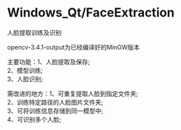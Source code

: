 # Windows_Qt/FaceExtraction  

人脸提取训练及识别  

opencv-3.4.1-output为已经编译好的MinGW版本  

主要功能：1、人脸提取及保存;  
          2、模型训练;  
          3、人脸识别;  

需改进的地方：1、可重复提取人脸到指定文件夹;  
              2、训练特定路径的人脸图片文件夹;  
              3、可将训练信息存储到同一模型中;  
              4、可识别多个人脸;  


